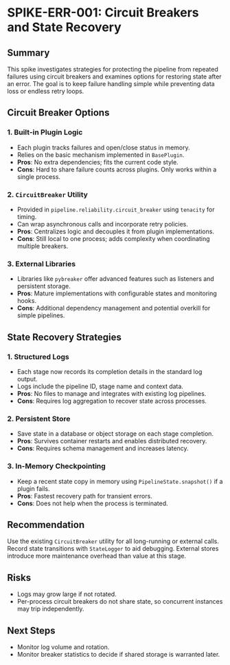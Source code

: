 # SPIKE-ERR-001: Circuit Breakers and State Recovery

## Summary
This spike investigates strategies for protecting the pipeline from repeated failures using circuit breakers and examines options for restoring state after an error. The goal is to keep failure handling simple while preventing data loss or endless retry loops.

## Circuit Breaker Options
### 1. Built-in Plugin Logic
- Each plugin tracks failures and open/close status in memory.
- Relies on the basic mechanism implemented in `BasePlugin`.
- **Pros**: No extra dependencies; fits the current code style.
- **Cons**: Hard to share failure counts across plugins. Only works within a single process.

### 2. `CircuitBreaker` Utility
- Provided in `pipeline.reliability.circuit_breaker` using `tenacity` for timing.
- Can wrap asynchronous calls and incorporate retry policies.
- **Pros**: Centralizes logic and decouples it from plugin implementations.
- **Cons**: Still local to one process; adds complexity when coordinating multiple breakers.

### 3. External Libraries
- Libraries like `pybreaker` offer advanced features such as listeners and persistent storage.
- **Pros**: Mature implementations with configurable states and monitoring hooks.
- **Cons**: Additional dependency management and potential overkill for simple pipelines.

## State Recovery Strategies
### 1. Structured Logs
- Each stage now records its completion details in the standard log output.
- Logs include the pipeline ID, stage name and context data.
- **Pros**: No files to manage and integrates with existing log pipelines.
- **Cons**: Requires log aggregation to recover state across processes.

### 2. Persistent Store
- Save state in a database or object storage on each stage completion.
- **Pros**: Survives container restarts and enables distributed recovery.
- **Cons**: Requires schema management and increases latency.

### 3. In-Memory Checkpointing
- Keep a recent state copy in memory using `PipelineState.snapshot()` if a plugin fails.
- **Pros**: Fastest recovery path for transient errors.
- **Cons**: Does not help when the process is terminated.

## Recommendation
Use the existing `CircuitBreaker` utility for all long-running or external calls. Record state transitions with `StateLogger` to aid debugging. External stores introduce more maintenance overhead than value at this stage.

## Risks
- Logs may grow large if not rotated.
- Per-process circuit breakers do not share state, so concurrent instances may trip independently.

## Next Steps
- Monitor log volume and rotation.
- Monitor breaker statistics to decide if shared storage is warranted later.
